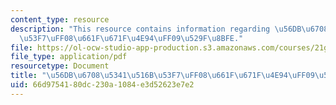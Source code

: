 ```yaml
---
content_type: resource
description: "This resource contains information regarding \u56DB\u6708\u5341\u516B\
  \u53F7\uFF08\u661F\u671F\u4E94\uFF09\u529F\u8BFE."
file: https://ol-ocw-studio-app-production.s3.amazonaws.com/courses/21g-106-chinese-vi-regular-discovering-chinese-cultures-and-societies-spring-2003/66d9754180dc230a1084e3d52623e7e2_MIT21G_106S03_419html.pdf
file_type: application/pdf
resourcetype: Document
title: "\u56DB\u6708\u5341\u516B\u53F7\uFF08\u661F\u671F\u4E94\uFF09\u529F\u8BFE"
uid: 66d97541-80dc-230a-1084-e3d52623e7e2
---
```


